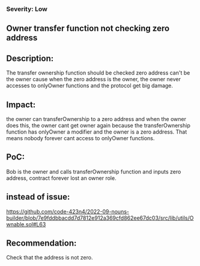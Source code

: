 ### Severity: Low

## Owner transfer function not checking zero address

## Description:
The transfer ownership function should be checked zero address can't be the owner cause when the zero address is the owner, the owner never accesses to onlyOwner functions and the protocol get big damage.

## Impact: 
the owner can transferOwnership to a zero address and when the owner does this, the owner cant get owner again because the transferOwnership function has onlyOwner a modifier and the owner is a zero address. That means nobody forever cant access to onlyOwner functions.

## PoC:
Bob is the owner and calls transferOwnership function and inputs zero address, contract forever lost an owner role.

## instead of issue:
https://github.com/code-423n4/2022-09-nouns-builder/blob/7e9fddbbacdd7d7812e912a369cfd862ee67dc03/src/lib/utils/Ownable.sol#L63

## Recommendation:
Check that the address is not zero.

